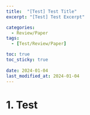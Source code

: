 ```yaml
---
title:  "[Test] Test Title"
excerpt: "[Test] Test Excerpt"

categories:
  - Review/Paper
tags:
  - [Test/Review/Paper]

toc: true
toc_sticky: true
 
date: 2024-01-04
last_modified_at: 2024-01-04
---
```


# 1. Test  